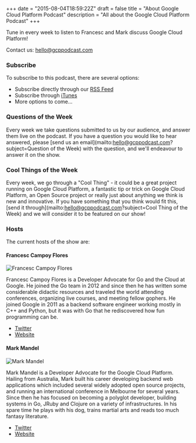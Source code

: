 +++
date = "2015-08-04T18:59:22Z"
draft = false
title = "About Google Cloud Platform Podcast"
description = "All about the Google Cloud Platform Podcast"
+++

Tune in every week to listen to Francesc and Mark discuss Google Cloud Platform!

Contact us: <a href="mailto:hello@gcppodcast.com">hello@gcppodcast.com</a>

### Subscribe

To subscribe to this podcast, there are several options:

- Subscribe directly through our [RSS Feed](https://feeds.feedburner.com/GcpPodcast)
- Subscribe through [iTunes](https://itunes.apple.com/us/podcast/google-cloud-platform-podcast/id1053299163)
- More options to come...

### Questions of the Week

Every week we take questions submitted to us by our audience, and answer them live on
the podcast. If you have a question you would like to hear answered, please [send us an email](mailto:hello@gcppodcast.com?subject=Question of the Week)
with the question, and we'll endeavour to answer it on the show.

### Cool Things of the Week

Every week, we go through a "Cool Thing" - it could be a great project running on Google Cloud Platform, a
fantastic tip or trick on Google Cloud Platform, an Open Source project or really just about anything we
think is new and innovative. If you have something that you think would fit this, [send it through](mailto:hello@gcppodcast.com?subject=Cool Thing of the Week) and
we will consider it to be featured on our show!

### Hosts

The current hosts of the show are:

#### Francesc Campoy Flores
![Francesc Campoy Flores](/images/hosts/Francesc_Campoy_Flores.png)

Francesc Campoy Flores is a Developer Advocate for Go and the Cloud at Google. He joined the Go team in 2012 and since then he has written some considerable didactic resources and traveled the world attending conferences, organizing live courses, and meeting fellow gophers. He joined Google in 2011 as a backend software engineer working mostly in C++ and Python, but it was with Go that he rediscovered how fun programming can be.

- [Twitter](https://www.twitter.com/francesc)
- [Website](http://www.campoy.cat/)

#### Mark Mandel

![Mark Mandel](/images/hosts/Mark_Mandel.png)

Mark Mandel is a Developer Advocate for the Google Cloud Platform. Hailing from Australia, Mark built his career developing backend web applications which included several widely adopted open source projects, and running an international conference in Melbourne for several years. Since then he has focused on becoming a polyglot developer, building systems in Go, JRuby and Clojure on a variety of infrastructures. In his spare time he plays with his dog, trains martial arts and reads too much fantasy literature.

- [Twitter](https://www.twitter.com/neurotic)
- [Website](http://www.compoundtheory.com)
